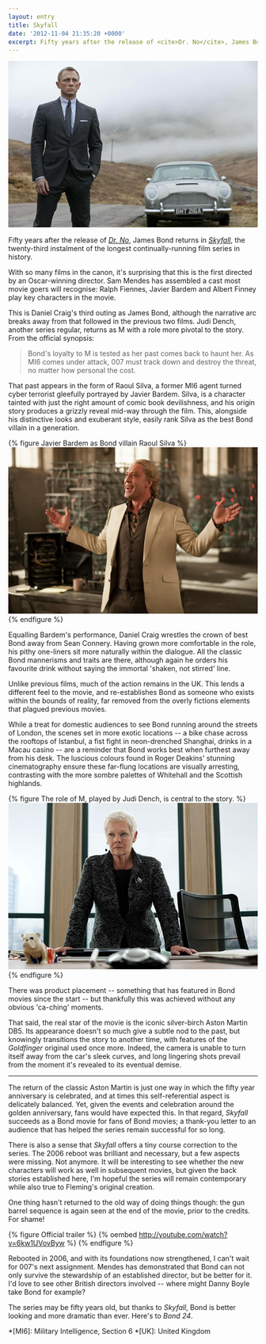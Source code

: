 ```yaml
---
layout: entry
title: Skyfall
date: '2012-11-04 21:35:20 +0000'
excerpt: Fifty years after the release of <cite>Dr. No</cite>, James Bond returns in <cite>Skyfall</cite>, the twenty-third instalment of the longest continually-running film series in history.
---
```

![Daniel Craig in Skyfall](/assets/images/2012/11/skyfall.jpg)

Fifty years after the release of <cite>[Dr. No][1]</cite>, James Bond returns in <cite>[Skyfall][2]</cite>, the twenty-third instalment of the longest continually-running film series in history.
 
With so many films in the canon, it's surprising that this is the first directed by an Oscar-winning director. Sam Mendes has assembled a cast most movie goers will recognise: Ralph Fiennes, Javier Bardem and Albert Finney play key characters in the movie.

This is Daniel Craig's third outing as James Bond, although the narrative arc breaks away from that followed in the previous two films. Judi Dench, another series regular, returns as M with a role more pivotal to the story. From the official synopsis:

> Bond's loyalty to M is tested as her past comes back to haunt her. As MI6 comes under attack, 007 must track down and destroy the threat, no matter how personal the cost.

That past appears in the form of Raoul Silva, a former MI6 agent turned cyber terrorist gleefully portrayed by Javier Bardem. Silva, is a character tainted with just the right amount of comic book devilishness, and his origin story produces a grizzly reveal mid-way through the film. This, alongside his distinctive looks and exuberant style, easily rank Silva as the best Bond villain in a generation.

{% figure Javier Bardem as Bond villain Raoul Silva %}
![](/assets/images/2012/11/skyfall-silva.jpg)
{% endfigure %}

Equalling Bardem's performance, Daniel Craig wrestles the crown of best Bond away from Sean Connery. Having grown more comfortable in the role, his pithy one-liners sit more naturally within the dialogue. All the classic Bond mannerisms and traits are there, although again he orders his favourite drink without saying the immortal 'shaken, not stirred' line.

Unlike previous films, much of the action remains in the UK. This lends a different feel to the movie, and re-establishes Bond as someone who exists within the bounds of reality, far removed from the overly fictions elements that plagued previous movies.

While a treat for domestic audiences to see Bond running around the streets of London, the scenes set in more exotic locations -- a bike chase across the rooftops of Istanbul, a fist fight in neon-drenched Shanghai, drinks in a Macau casino -- are a reminder that Bond works best when furthest away from his desk. The luscious colours found in Roger Deakins' stunning cinematography ensure these far-flung locations are visually arresting, contrasting with the more sombre palettes of Whitehall and the Scottish highlands.

{% figure The role of M, played by Judi Dench, is central to the story. %}
![](/assets/images/2012/11/skyfall-m.jpg)
{% endfigure %}

There was product placement -- something that has featured in Bond movies since the start -- but thankfully this was achieved without any obvious 'ca-ching' moments.

That said, the real star of the movie is the iconic silver-birch Aston Martin DB5. Its appearance doesn't so much give a subtle nod to the past, but knowingly transitions the story to another time, with features of the <cite>Goldfinger</cite> original used once more. Indeed, the camera is unable to turn itself away from the car's sleek curves, and long lingering shots prevail from the moment it's revealed to its eventual demise.

* * *

The return of the classic Aston Martin is just one way in which the fifty year anniversary is celebrated, and at times this self-referential aspect is delicately balanced. Yet, given the events and celebration around the golden anniversary, fans would have expected this. In that regard, <cite>Skyfall</cite> succeeds as a Bond movie for fans of Bond movies; a thank-you letter to an audience that has helped the series remain successful for so long.

There is also a sense that <cite>Skyfall</cite> offers a tiny course correction to the series. The 2006 reboot was brilliant and necessary, but a few aspects were missing. Not anymore. It will be interesting to see whether the new characters will work as well in subsequent movies, but given the back stories established here, I'm hopeful the series will remain contemporary while also true to Fleming's original creation.

One thing hasn't returned to the old way of doing things though: the gun barrel sequence is again seen at the end of the movie, prior to the credits. For shame!

{% figure Official trailer %}
{% oembed http://youtube.com/watch?v=6kw1UVovByw %}
{% endfigure %}

Rebooted in 2006, and with its foundations now strengthened, I can't wait for 007's next assignment. Mendes has demonstrated that Bond can not only survive the stewardship of an established director, but be better for it. I'd love to see other British directors involved -- where might Danny Boyle take Bond for example?

The series may be fifty years old, but thanks to <cite>Skyfall</cite>, Bond is better looking and more dramatic than ever. Here's to <cite>Bond 24</cite>.

[1]: http://imdb.com/title/tt0055928/
[2]: http://imdb.com/title/tt1074638/

*[MI6]: Military Intelligence, Section 6
*[UK]: United Kingdom
